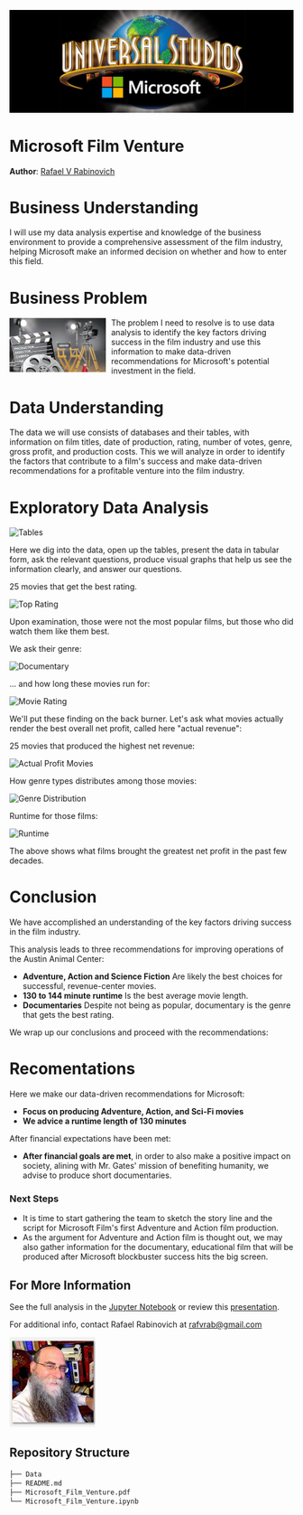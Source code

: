 ![Microsoft Film Venture](./Data/project_banner.jpg)

# Microsoft Film Venture

**Author**: [Rafael V Rabinovich](mailto:rafvrab@gmail.com)

# Business Understanding

I will use my data analysis expertise and knowledge of the business environment to provide a comprehensive assessment of the film industry, helping Microsoft make an informed decision on whether and how to enter this field.


# Business Problem

<div style="float: left; margin-right: 10px;">
    <img src="Data/movieindustry.jpg" alt="Movie Industry" style="max-height: 1in; max-width: 100%; vertical-align: center;">
</div>
<p>The problem I need to resolve is to use data analysis to identify the key factors driving success in the film industry and use this information to make data-driven recommendations for Microsoft's potential investment in the field.</p>

# Data Understanding

The data we will use consists of databases and their tables, with information on film titles, date of production, rating, number of votes, genre, gross profit, and production costs. This we will analyze in order to identify the factors that contribute to a film's success and make data-driven recommendations for a profitable venture into the film industry.

# Exploratory Data Analysis

<img src="tables_1.jpg" alt="Tables">

Here we dig into the data, open up the tables, present the data in tabular form, ask the relevant questions, produce visual graphs that help us see the information clearly, and answer our questions.

25 movies that get the best rating.

<img src="top_rating.jpg" alt="Top Rating">

Upon examination, those were not the most popular films, but those who did watch them like them best.  

We ask their genre:

<img src="documentary.jpg" alt="Documentary">

... and how long these movies run for:

<img src="doc_rt.jpg" alt="Movie Rating">

We'll put these finding on the back burner.  Let's ask what movies actually render the best overall net profit, called here "actual revenue":

25 movies that produced the highest net revenue:

<img src="act_rev.jpg" alt="Actual Profit Movies">

How genre types distributes among those movies:

<img src="genre_dist.jpg" alt="Genre Distribution">

Runtime for those films:

<img src="runtime.jpg" alt="Runtime">

The above shows what films brought the greatest net profit in the past few decades.



# Conclusion

We have accomplished an understanding of the key factors driving success in the film industry. 

This analysis leads to three recommendations for improving operations of the Austin Animal Center:

- **Adventure, Action and Science Fiction** Are likely the best choices for successful, revenue-center movies.
- **130 to 144 minute runtime** Is the best average movie length.
- **Documentaries** Despite not being as popular, documentary is the genre that gets the best rating.

We wrap up our conclusions and proceed with the recommendations:

# Recomentations

Here we make our data-driven recommendations for Microsoft:

- **Focus on producing Adventure, Action, and Sci-Fi movies**
- **We advice a runtime length of 130 minutes**

After financial expectations have been met:
    
- **After financial goals are met**, in order to also make a positive impact on society, alining with Mr. Gates' mission of benefiting humanity, we advise to produce short documentaries.

### Next Steps

- It is time to start gathering the team to sketch the story line and the script for Microsoft Film's first Adventure and Action film production.
- As the argument for Adventure and Action film is thought out, we may also gather information for the documentary, educational film that will be produced after Microsoft blockbuster success hits the big screen.


## For More Information

See the full analysis in the [Jupyter Notebook](./Notebook.ipynb) or review this [presentation](./Notebook.pdf).

For additional info, contact Rafael Rabinovich at [rafvrab@gmail.com](mailto:rafvrab@gmail.com)

![portrait](/Data/raf_port.jpg)

## Repository Structure

```
├── Data
├── README.md
├── Microsoft_Film_Venture.pdf
└── Microsoft_Film_Venture.ipynb
```
